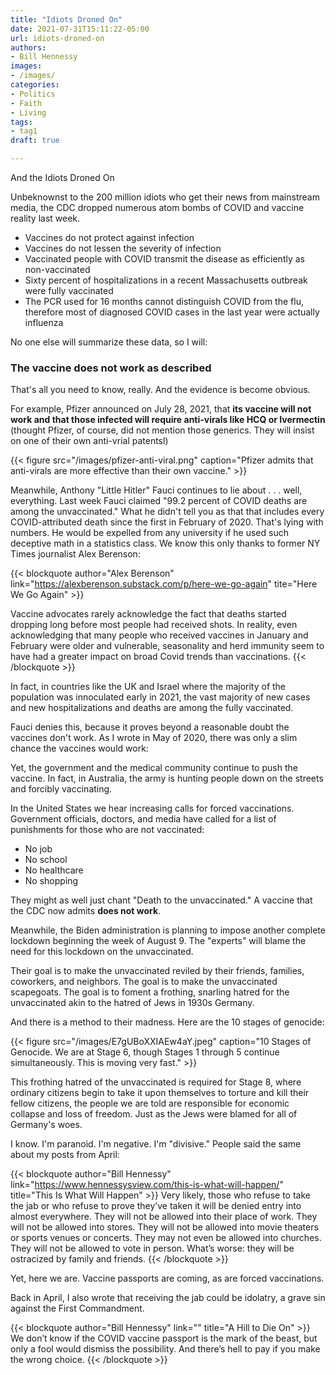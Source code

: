 ```yaml
---
title: "Idiots Droned On"
date: 2021-07-31T15:11:22-05:00
url: idiots-droned-on
authors: 
- Bill Hennessy
images: 
- /images/
categories: 
- Politics
- Faith
- Living
tags: 
- tag1
draft: true

---
```


And the Idiots Droned On

Unbeknownst to the 200 million idiots who get their news from mainstream media, the CDC dropped numerous atom bombs of COVID and vaccine reality last week. 

- Vaccines do not protect against infection
- Vaccines do not lessen the severity of infection
- Vaccinated people with COVID transmit the disease as efficiently as non-vaccinated
- Sixty percent of hospitalizations in a recent Massachusetts outbreak were fully vaccinated
- The PCR used for 16 months cannot distinguish COVID from the flu, therefore most of diagnosed COVID cases in the last year were actually influenza

No one else will summarize these data, so I will:

### The vaccine does not work as described

That's all you need to know, really. And the evidence is become obvious. 

For example, Pfizer announced on July 28, 2021, that **its vaccine will not work and that those infected will require anti-virals like HCQ or Ivermectin** (thought Pfizer, of course, did not mention those generics. They will insist on one of their own anti-vrial patentsl)

{{< figure src="/images/pfizer-anti-viral.png" caption="Pfizer admits that anti-virals are more effective than their own vaccine." >}}

Meanwhile, Anthony "Little Hitler" Fauci continues to lie about . . . well, everything. Last week Fauci claimed "99.2 percent of COVID deaths are among the unvaccinated." What he didn't tell you as that that includes every COVID-attributed death since the first in February of 2020. That's lying with numbers. He would be expelled from any university if he used such deceptive math in a statistics class. We know this only thanks to former NY Times journalist Alex Berenson:

{{< blockquote author="Alex Berenson" link="https://alexberenson.substack.com/p/here-we-go-again" tite="Here We Go Again" >}}

Vaccine advocates rarely acknowledge the fact that deaths started dropping long before most people had received shots. In reality, even acknowledging that many people who received vaccines in January and February were older and vulnerable, seasonality and herd immunity seem to have had a greater impact on broad Covid trends than vaccinations.
{{< /blockquote >}}

In fact, in countries like the UK and Israel where the majority of the population was innoculated early in 2021, the vast majority of new cases and new hospitalizations and deaths are among the fully vaccinated. 

Fauci denies this, because it proves beyond a reasonable doubt the vaccines don't work. As I wrote in May of 2020, there was only a slim chance the vaccines would work: 


Yet, the government and the medical community continue to push the vaccine. In fact, in Australia, the army is hunting people down on the streets and forcibly vaccinating. 



In the United States we hear increasing calls for forced vaccinations. Government officials, doctors, and media have called for a list of punishments for those who are not vaccinated:

- No job
- No school
- No healthcare
- No shopping

They might as well just chant "Death to the unvaccinated." A vaccine that the CDC now admits **does not work**. 

Meanwhile, the Biden administration is planning to impose another complete lockdown beginning the week of August 9. The "experts" will blame the need for this lockdown on the unvaccinated. 

Their goal is to make the unvaccinated reviled by their friends, families, coworkers, and neighbors. The goal is to make the unvaccinated scapegoats. The goal is to foment a frothing, snarling hatred for the unvaccinated akin to the hatred of Jews in 1930s Germany. 

And there is a method to their madness. Here are the 10 stages of genocide:

{{< figure src="/images/E7gUBoXXIAEw4aY.jpeg" caption="10 Stages of Genocide. We are at Stage 6, though Stages 1 through 5 continue simultaneously. This is moving very fast." >}}

This frothing hatred of the unvaccinated is required for Stage 8, where ordinary citizens begin to take it upon themselves to torture and kill their fellow citizens, the people we are told are responsible for economic collapse and loss of freedom. Just as the Jews were blamed for all of Germany's woes. 

I know. I'm paranoid. I'm negative. I'm "divisive." People said the same about my posts from April:

{{< blockquote author="Bill Hennessy" link="https://www.hennessysview.com/this-is-what-will-happen/" title="This Is What Will Happen" >}}
Very likely, those who refuse to take the jab or who refuse to prove they’ve taken it will be denied entry into almost everywhere. They will not be allowed into their place of work. They will not be allowed into stores. They will not be allowed into movie theaters or sports venues or concerts. They may not even be allowed into churches. They will not be allowed to vote in person. What’s worse: they will be ostracized by family and friends.
{{< /blockquote >}}

Yet, here we are. Vaccine passports are coming, as are forced vaccinations. 

Back in April, I also wrote that receiving the jab could be idolatry, a grave sin against the First Commandment. 

{{< blockquote author="Bill Hennessy" link="" title="A Hill to Die On" >}}
We don’t know if the COVID vaccine passport is the mark of the beast, but only a fool would dismiss the possibility. And there’s hell to pay if you make the wrong choice.
{{< /blockquote >}}



